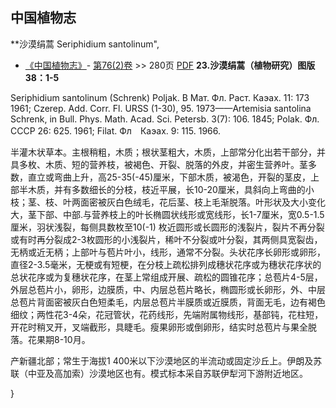 
## 中国植物志

**沙漠绢蒿 Seriphidium santolinum",

* [《中国植物志》](http://www.iplant.cn/frps)- [第76(2)卷](http://www.iplant.cn/frps/vol/76(2)) >> 280页 [PDF](http://www.iplant.cn/frps/pdf/76(2)/280.PDF)
**23.沙漠绢蒿（植物研究）图版38：1-5**

Seriphidium santolinum (Schrenk) Poljak. В Мат. Фл. Раст. Каэах. 11: 173 1961; Czerep. Add. Corr. Fl. URSS (1-30), 95. 1973——Artemisia santolina Schrenk, in Bull. Phys. Math. Acad. Sci. Petersb. 3(7): 106. 1845; Polak. Фл. CCCP 26: 625. 1961; Filat. Фл　Каэах. 9: 115. 1966.

半灌木状草本。主根稍粗，木质；根状茎粗大，木质，上部常分化出若干部分，并具多枚、木质、短的营养枝，被褐色、开裂、脱落的外皮，并密生营养叶。茎多数，直立或弯曲上升，高25-35(-45)厘米，下部木质，被渴色，开裂的茎皮，上部半木质，并有多数细长的分枝，枝近平展，长10-20厘米，具斜向上弯曲的小枝；茎、枝、叶两面密被灰白色绒毛，花后茎、枝上毛渐脱落。叶形状及大小变化大，茎下部、中部.与营养枝上的叶长椭圆状线形或宽线形，长1-7厘米，宽0.5-1.5厘米，羽状浅裂，每侧具数枚至10(-1) 枚近圆形或长圆形的浅裂片，裂片不再分裂或有时再分裂成2-3枚圆形的小浅裂片，稀叶不分裂或叶分裂，其两侧具宽裂齿，无柄或近无柄；上部叶与苞片叶小，线形，通常不分裂。头状花序长卵形或卵形，直径2-3.5毫米，无梗或有短梗，在分枝上疏松排列成穗状花序或为穗状花序状的总状花序或为复穗状花序，在茎上常组成开展、疏松的圆锥花序；总苞片4-5层，外层总苞片小，卵形，边膜质，中、内层总苞片略长，椭圆形或长卵形，外、中层总苞片背面密被灰白色短柔毛，内层总苞片半膜质或近膜质，背面无毛，边有褐色细纹；两性花3-4朵，花冠管状，花药线形，先端附属物线形，基部钝，花柱短，开花时稍叉开，叉端截形，具睫毛。瘦果卵形或倒卵形，结实时总苞片与果全脱落。花果期8-10月。

产新疆北部；常生于海拔1 400米以下沙漠地区的半流动或固定沙丘上。伊朗及苏联（中亚及高加索）沙漠地区也有。模式标本采自苏联伊犁河下游附近地区。

}